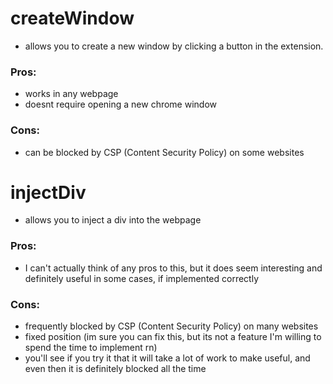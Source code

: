 # createWindow

-   allows you to create a new window by clicking a button in the extension.

### Pros:

-   works in any webpage
-   doesnt require opening a new chrome window

### Cons:

-   can be blocked by CSP (Content Security Policy) on some websites

# injectDiv

-   allows you to inject a div into the webpage

### Pros:

-   I can't actually think of any pros to this, but it does seem interesting and definitely useful in some cases, if implemented correctly

### Cons:

-   frequently blocked by CSP (Content Security Policy) on many websites
-   fixed position (im sure you can fix this, but its not a feature I'm willing to spend the time to implement rn)
-   you'll see if you try it that it will take a lot of work to make useful, and even then it is definitely blocked all the time
